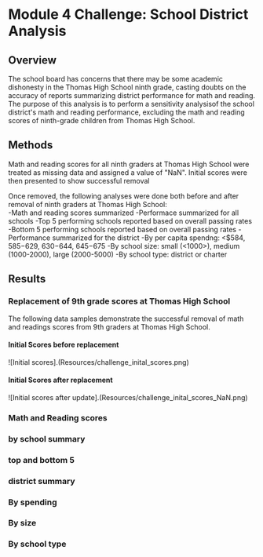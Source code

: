 # Module 4 Challenge: School District Analysis

## Overview
The school board has concerns that there may be some academic dishonesty in the Thomas High School ninth grade, casting doubts on the accuracy of reports summarizing district performance for math and reading. The purpose of this analysis is to perform a sensitivity analysisof the school district's math and reading performance, excluding the math and reading scores of ninth-grade children from Thomas High School.

## Methods
Math and reading scores for all ninth graders at Thomas High School were treated as missing data and assigned a value of "NaN". Initial scores were then presented to show successful removal

Once removed, the following analyses were done both before and after removal of ninth graders at Thomas High School:   
    -Math and reading scores summarized
    -Performace summarized for all schools
        -Top 5 performing schools reported based on overall passing rates
        -Bottom 5 performing schools reported based on overall passing rates
    -Performance summarized for the district
        -By per capita spendng: <$584, $585-$629, $630-$644, $645-$675
        -By school size: small (<1000>), medium (1000-2000), large (2000-5000)
        -By school type: district or charter

## Results

### Replacement of 9th grade scores at Thomas High School
The following data samples demonstrate the successful removal of math and readings scores from 9th graders at Thomas High School.

#### Initial Scores before replacement
![Initial scores].(Resources/challenge_inital_scores.png)

#### Initial Scores after replacement
![Initial scores after update].(Resources/challenge_inital_scores_NaN.png)

### Math and Reading scores

### by school summary

### top and bottom 5

### district summary

### By spending

### By size

### By school type
